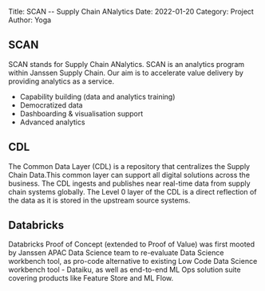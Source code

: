 Title: SCAN -- Supply Chain ANalytics
Date: 2022-01-20
Category: Project
Author: Yoga

## SCAN

SCAN stands for Supply Chain ANalytics. SCAN is an analytics program within Janssen Supply Chain. Our aim is to accelerate value delivery by providing analytics as a service. 

* Capability building (data and analytics training)
* Democratized data
* Dashboarding & visualisation support
* Advanced analytics


## CDL 

The Common Data Layer (CDL) is a repository that centralizes the Supply Chain Data.This common layer can support all digital solutions across the business. The CDL ingests and publishes near real-time data from supply chain systems globally. The Level 0 layer of the CDL is a direct reflection of the data as it is stored in the upstream source systems.

## Databricks

Databricks Proof of Concept (extended to Proof of Value) was first mooted by Janssen APAC Data Science team to re-evaluate Data Science workbench tool, as pro-code alternative to existing Low Code Data Science workbench tool - Dataiku, as well as end-to-end ML Ops solution suite covering products like Feature Store and ML Flow.